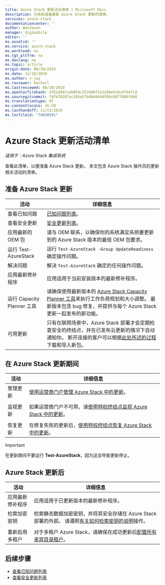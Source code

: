 ```yaml
---
title: Azure Stack 更新活动清单 | Microsoft Docs
description: 为系统准备最新 Azure Stack 更新的清单。
services: azure-stack
documentationcenter: ''
author: WenJason
manager: digimobile
editor: ''
ms.assetid: ''
ms.service: azure-stack
ms.workload: na
ms.tgt_pltfrm: na
ms.devlang: na
ms.topic: article
origin.date: 08/30/2019
ms.date: 11/18/2019
ms.author: v-jay
ms.reviewer: hectorl
ms.lastreviewed: 08/30/2019
ms.openlocfilehash: 47b14947ceb05dc357d40f1e32d0e91dc4f64f1d
ms.sourcegitcommit: 7dfb76297ac195e57bd8d444df89c0877888fdb8
ms.translationtype: HT
ms.contentlocale: zh-CN
ms.lasthandoff: 11/13/2019
ms.locfileid: "74020591"
---
```

# <a name="azure-stack-update-activity-checklist"></a>Azure Stack 更新活动清单

*适用于：Azure Stack 集成系统*

查看此清单，以便准备 Azure Stack 更新。 本文包含 Azure Stack 操作员的更新相关活动的清单。

## <a name="prepare-for-azure-stack-update"></a>准备 Azure Stack 更新

| 活动                     | 详细信息                                                   |
|------------------------------|-----------------------------------------------------------|
| 查看已知问题     | [已知问题列表](known-issues.md)。                |
| 查看安全更新 | [安全更新列表](release-notes-security-updates.md)。      |
| 应用最新的 OEM 包 | 请与 OEM 联系，以确保你的系统满足系统要更新到的 Azure Stack 版本的最低 OEM 包要求。 |
| 运行 Test-AzureStack | 运行 `Test-AzureStack -Group UpdateReadiness` 确定操作问题。 |
| 解决问题 | 解决 `Test-AzureStack` 确定的任何操作问题。 |
| 应用最新修补程序 | 应用适用于当前安装版本的最新修补程序。 |
| 运行 Capacity Planner 工具 | 请确保使用最新版本的 [Azure Stack Capacity Planner 工具](azure-stack-capacity-planning-overview.md)来执行工作负荷规划和大小调整。 最新版本包含 bug 修复，并提供与每个 Azure Stack 更新一起发布的新功能。 |
| 可用更新 | 只有在联网场景中，Azure Stack 部署才会定期检查安全的终结点，并在已发布云更新的情况下自动通知你。 断开连接的客户可以根据[此处所述的过程](azure-stack-apply-updates.md)下载和导入新包。 |

## <a name="during-azure-stack-update"></a>在 Azure Stack 更新期间

| 活动 | 详细信息 |
|--------------------|------------------------------------------------------------------------------------------------------|
| 管理更新 |[使用运营商门户管理 Azure Stack 中的更新](azure-stack-updates.md)。 |
|  |  |
| 监视更新 | 如果运营商门户不可用，请[使用特权终结点监视 Azure Stack 中的更新](azure-stack-monitor-update.md)。 |
|  |  |
| 恢复更新 | 在修复失败的更新后，[使用特权终结点恢复 Azure Stack 中的更新](azure-stack-monitor-update.md)。 |

> [!Important]  
> 在更新期间不要运行 **Test-AzureStack**，因为这会导致更新停止。

## <a name="after-azure-stack-update"></a>Azure Stack 更新后

| 活动 | 详细信息 |
|--------------------------|----------------------------------------------------------------------------------------------------------------------------------------------------------------|
| 应用最新修补程序 | 应用适用于已更新版本的最新修补程序。 |
| 检索加密密钥 | 检索静态数据加密密钥，并将其安全存储在 Azure Stack 部署的外部。 请遵照[有关如何检索密钥的说明](azure-stack-security-bitlocker.md)操作。 |
|  |  |
| 重新启用多租户 | 对于多租户 Azure Stack，请确保在成功更新后[配置所有来宾目录租户](azure-stack-enable-multitenancy.md#configure-guest-directory)。 |

## <a name="next-steps"></a>后续步骤

- [查看已知问题列表](known-issues.md)
- [查看安全更新列表](release-notes-security-updates.md)
